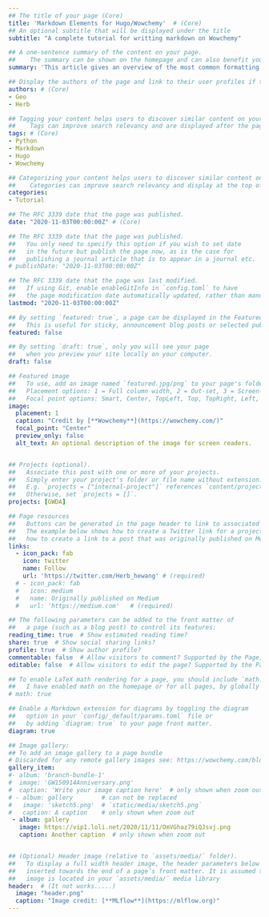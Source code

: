 ```yaml
---
## The title of your page (Core)
title: 'Markdown Elements for Hugo/Wowchemy'  # (Core)
## An optional subtitle that will be displayed under the title
subtitle: "A complete tutorial for writting markdown on Wowchemy"

## A one-sentence summary of the content on your page. 
##    The summary can be shown on the homepage and can also benefit your search engine ranking.
summary: 'This article gives an overview of the most common formatting options, including features that are exclusive to Wowchemy.' # (Core)

## Display the authors of the page and link to their user profiles if they exist.
authors: # (Core)
- Geo
- Herb

## Tagging your content helps users to discover similar content on your site. 
##    Tags can improve search relevancy and are displayed after the page content and also in the Tag Cloud widget.
tags: # (Core)
- Python
- Markdown
- Hugo
- Wowchemy

## Categorizing your content helps users to discover similar content on your site. 
##    Categories can improve search relevancy and display at the top of a page alongside a page’s metadata.
categories:
- Tutorial

## The RFC 3339 date that the page was published. 
date: "2020-11-03T00:00:00Z" # (Core)

## The RFC 3339 date that the page was published. 
##   You only need to specify this option if you wish to set date 
##   in the future but publish the page now, as is the case for 
##   publishing a journal article that is to appear in a journal etc.
# publishDate: "2020-11-03T00:00:00Z"

## The RFC 3339 date that the page was last modified. 
##   If using Git, enable enableGitInfo in `config.toml` to have 
##   the page modification date automatically updated, rather than manually specifying lastmod.
lastmod: "2020-11-03T00:00:00Z"

## By setting `featured: true`, a page can be displayed in the Featured widget. 
##   This is useful for sticky, announcement blog posts or selected publications etc.
featured: false   

## By setting `draft: true`, only you will see your page 
##   when you preview your site locally on your computer.
draft: false

## Featured image
##   To use, add an image named `featured.jpg/png` to your page's folder.
##   Placement options: 1 = Full column width, 2 = Out-set, 3 = Screen-width
##   Focal point options: Smart, Center, TopLeft, Top, TopRight, Left, Right, BottomLeft, Bottom, BottomRight
image:
  placement: 1
  caption: "Credit by [**Wowchemy**](https://wowchemy.com/)"
  focal_point: "Center"
  preview_only: false
  alt_text: An optional description of the image for screen readers.


## Projects (optional).
##   Associate this post with one or more of your projects.
##   Simply enter your project's folder or file name without extension.
##   E.g. `projects = ["internal-project"]` references `content/project/internal-project/index.md`.
##   Otherwise, set `projects = []`.
projects: [GWDA]

## Page resources
##   Buttons can be generated in the page header to link to associated resources.
##   The example below shows how to create a Twitter link for a project and 
##   how to create a link to a post that was originally published on Medium:
links:
  - icon_pack: fab
    icon: twitter
    name: Follow
    url: 'https://twitter.com/Herb_hewang' # (required)
  # - icon_pack: fab
  #   icon: medium
  #   name: Originally published on Medium
  #   url: 'https://medium.com'   # (required)

## The following parameters can be added to the front matter of 
##   a page (such as a blog post) to control its features:
reading_time: true  # Show estimated reading time?
share: true  # Show social sharing links?
profile: true  # Show author profile?
commentable: false  # Allow visitors to comment? Supported by the Page, Post, and Docs content types.
editable: false  # Allow visitors to edit the page? Supported by the Page, Post, and Docs content types.    

## To enable LaTeX math rendering for a page, you should include `math: true` in the page’s front matter.
##   I have enabled math on the homepage or for all pages, by globally setting `math = true` in `config/_default/params`
# math: true

## Enable a Markdown extension for diagrams by toggling the diagram 
##   option in your `config/_default/params.toml` file or 
##   by adding `diagram: true` to your page front matter.
diagram: true

## Image gallery:
## To add an image gallery to a page bundle
# Discarded for any remote gallery images see: https://wowchemy.com/blog/v5.1.0/#apply-breaking-changes
gallery_item:  
#- album: 'branch-bundle-1'
#  image: 'GW150914Anniversary.png'
#  caption: 'Write your image caption here'  # only shown when zoom out
# - album: gallery        # can not be replaced
#   image: 'sketch5.png'  # `static/media/sketch5.png`
#   caption: A caption    # only shown when zoom out
 - album: gallery
   image: https://vip1.loli.net/2020/11/11/OmVGhaz79iQJsvj.png
   caption: Another caption  # only shown when zoom out


## (Optional) Header image (relative to `assets/media/` folder).
##   To display a full width header image, the header parameters below can be 
##   inserted towards the end of a page’s front matter. It is assumed that the 
##   image is located in your `assets/media/` media library
header:  # (It not works.....)
  image: "header.png"
  caption: "Image credit: [**MLflow**](https://mlflow.org)"
---
```


